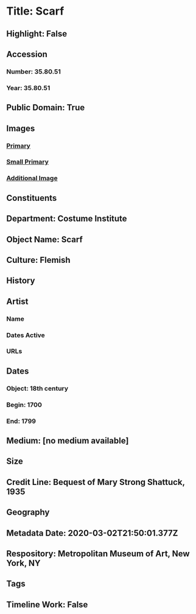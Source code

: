 # Title: Scarf
## Highlight: False
## Accession
### Number: 35.80.51
### Year: 35.80.51
## Public Domain: True
## Images
### [Primary](https://images.metmuseum.org/CRDImages/ci/original/35.80.51.jpg)
### [Small Primary](https://images.metmuseum.org/CRDImages/ci/web-large/35.80.51.jpg)
### [Additional Image](https://images.metmuseum.org/CRDImages/ci/original/35.80.51_d.jpg)
## Constituents
## Department: Costume Institute
## Object Name: Scarf
## Culture: Flemish
## History
## Artist
### Name
### Dates Active
### URLs
## Dates
### Object: 18th century
### Begin: 1700
### End: 1799
## Medium: [no medium available]
## Size
## Credit Line: Bequest of Mary Strong Shattuck, 1935
## Geography
## Metadata Date: 2020-03-02T21:50:01.377Z
## Respository: Metropolitan Museum of Art, New York, NY
## Tags
## Timeline Work: False